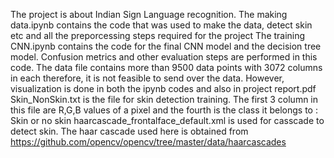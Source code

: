 The project is about Indian Sign Language recognition.
The making data.ipynb contains the code that was used to make the data, detect skin etc and all the preporcessing steps required for the project
The training CNN.ipynb contains the code for the final CNN model and the decision tree model. Confusion metrics and other evaluation steps are performed in this code.
The data file contains more than 9500 data points with 3072 columns in each therefore, it is not feasible to send over the data.
However, visualization is done in both the ipynb codes and also in project report.pdf
Skin_NonSkin.txt is the file for skin detection training. The first 3 column in this file are R,G,B values of a pixel and the fourth is the class it belongs to : Skin or no skin
haarcascade_frontalface_default.xml is used for casscade to detect skin.
The haar cascade used here is obtained from https://github.com/opencv/opencv/tree/master/data/haarcascades